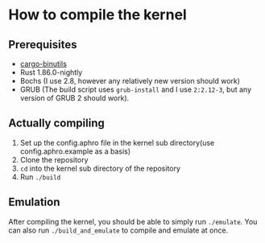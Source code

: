 # How to compile the kernel

## Prerequisites
- [cargo-binutils](https://github.com/rust-embedded/cargo-binutils)
- Rust 1.86.0-nightly
- Bochs (I use 2.8, however any relatively new version should work)
- GRUB (The build script uses `grub-install` and I use `2:2.12-3`, but any version of GRUB 2 should work).

## Actually compiling
1. Set up the config.aphro file in the kernel sub directory(use config.aphro.example as a basis)
2. Clone the repository
3. `cd` into the kernel sub directory of the repository
4. Run `./build`

## Emulation
After compiling the kernel, you should be able to simply run `./emulate`. You can also run `./build_and_emulate` to compile and emulate at once.